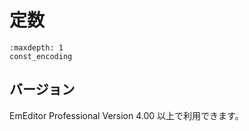 # 定数

```{toctree}
:maxdepth: 1
const_encoding
```

## バージョン

EmEditor Professional Version 4.00 以上で利用できます。
